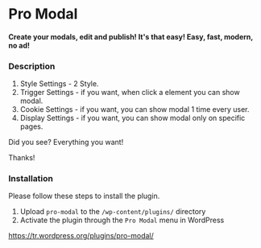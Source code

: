 # Pro Modal

#### Create your modals, edit and publish! It\'s that easy! Easy, fast, modern, no ad!

### Description
1. Style Settings - 2 Style.
2. Trigger Settings - if you want, when click a element you can show modal.
3. Cookie Settings - if you want, you can show modal 1 time every user.
4. Display Settings - if you want, you can show modal only on specific pages.

Did you see? Everything you want!

Thanks!

### Installation
Please follow these steps to install the plugin.

1. Upload `pro-modal` to the `/wp-content/plugins/` directory
2. Activate the plugin through the `Pro Modal` menu in WordPress

https://tr.wordpress.org/plugins/pro-modal/
